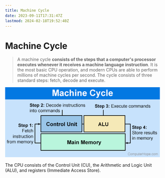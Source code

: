 ```yaml
---
title: Machine Cycle
date: 2023-09-11T17:31:47Z
lastmod: 2024-02-18T19:52:40Z
---
```


# Machine Cycle

> A machine cycle **consists of the steps that a computer's processor executes whenever it receives a machine language instruction**. It is the most basic CPU operation, and modern CPUs are able to perform millions of machine cycles per second. The cycle consists of three standard steps: fetch, decode and execute.

​![net-img-machine-cycle](assets/net-img-machine-cycle-20230911173338-bv321bp.png "The Machine Cycle")​

The CPU consists of the Control Unit (CU), the Arithmetic and Logic Unit (ALU), and registers (Immediate Access Store).

